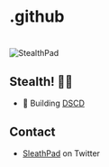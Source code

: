 # .github<h1 align="center">
  <img src="https://pbs.twimg.com/profile_banners/1693099941265387520/1692985541/1500x500" alt="StealthPad" />
</h1>

## Stealth! 🥷🏾

- 🦔 Building  [DSCD](https://stealthpad.xyz/) 

## Contact

- [SleathPad](https://twitter.com/stealthpadxyz) on Twitter
